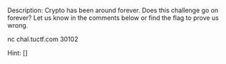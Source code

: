 Description:
Crypto has been around forever. Does this challenge go on forever? Let us know in the comments below or find the flag to prove us wrong.

nc chal.tuctf.com 30102

Hint:
[]